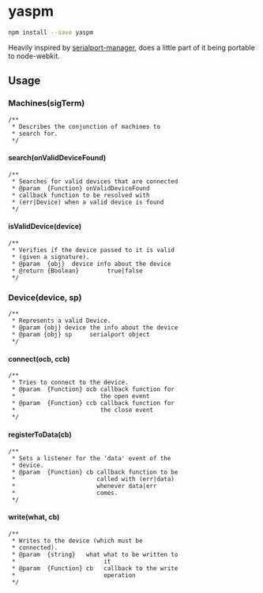 # yaspm

```sh
npm install --save yaspm
```

Heavily inspired by [serialport-manager](https://github.com/tmpvar/serialport-manager), does a little part of it being portable to node-webkit.

## Usage

### Machines(sigTerm)
```
/**
 * Describes the conjunction of machines to
 * search for.
 */
```

#### search(onValidDeviceFound)
```
/**
 * Searches for valid devices that are connected
 * @param  {Function} onValidDeviceFound
 * callback function to be resolved with
 * (err|Device) when a valid device is found
 */
```

#### isValidDevice(device)

```
/**
 * Verifies if the device passed to it is valid
 * (given a signature).
 * @param  {obj}  device info about the device
 * @return {Boolean}        true|false
 */
```

### Device(device, sp)
```
/**
 * Represents a valid Device.
 * @param {obj} device the info about the device
 * @param {obj} sp     serialport object
 */
```

#### connect(ocb, ccb)
```
/**
 * Tries to connect to the device.
 * @param  {Function} ocb callback function for
 *                        the open event
 * @param  {Function} ccb callback function for
 *                        the close event
 */
```

#### registerToData(cb)
```
/**
 * Sets a listener for the 'data' event of the
 * device.
 * @param  {Function} cb callback function to be
 *                       called with (err|data)
 *                       whenever data|err
 *                       comes.
 */
```

#### write(what, cb)
```
/**
 * Writes to the device (which must be
 * connected).
 * @param  {string}   what what to be written to
 *                         it
 * @param  {Function} cb   callback to the write
 *                         operation
 */
```
